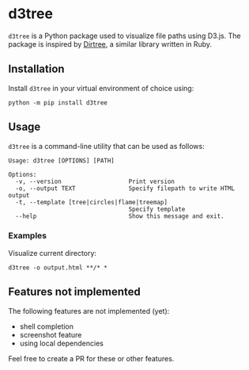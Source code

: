 # d3tree

`d3tree` is a Python package used to visualize file paths using D3.js. The package is inspired by [Dirtree](https://github.com/emad-elsaid/dirtree), a similar library written in Ruby.

## Installation

Install `d3tree` in your virtual environment of choice using:

```shell
python -m pip install d3tree
```

## Usage

`d3tree` is a command-line utility that can be used as follows:

```shell
Usage: d3tree [OPTIONS] [PATH]

Options:
  -v, --version                   Print version
  -o, --output TEXT               Specify filepath to write HTML output
  -t, --template [tree|circles|flame|treemap]
                                  Specify template
  --help                          Show this message and exit.
```

### Examples

Visualize current directory:

```shell
d3tree -o output.html **/* *
```

## Features not implemented

The following features are not implemented (yet):
- shell completion
- screenshot feature
- using local dependencies

Feel free to create a PR for these or other features.
